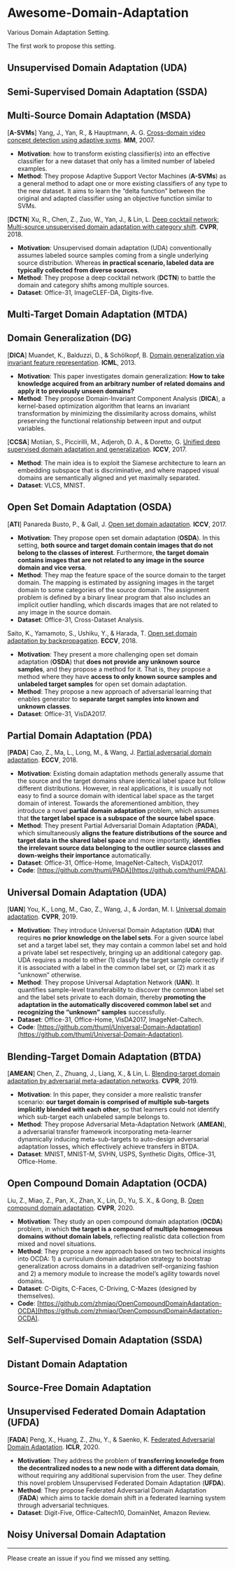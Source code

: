 # Awesome-Domain-Adaptation
Various Domain Adaptation Setting.

The first work to propose this setting.

## Unsupervised Domain Adaptation (UDA)

## Semi-Supervised Domain Adaptation (SSDA)

## Multi-Source Domain Adaptation (MSDA)

[**A-SVMs**] Yang, J., Yan, R., & Hauptmann, A. G. [Cross-domain video concept detection using adaptive svms](https://dl.acm.org/doi/abs/10.1145/1291233.1291276?casa_token=CRYiwLHWxVsAAAAA:CF81_j9sOX_mEGPCe9I-_DgD_Quqm4Iup2XCp_T2VBJL4XPZWDpgPsde4YW03Okkc6AN8cjmD8R6 "A-SVMs"). **MM**, 2007.

- **Motivation**: how to transform existing classifier(s) into an effective classifier for a new dataset that only has a limited number of labeled examples.
- **Method**: They propose Adaptive Support Vector Machines (**A-SVMs**) as a general method to adapt one or more existing classifiers of any type to the new dataset. It aims to learn the “delta function” between the original and adapted classifier using an objective function similar to SVMs.

[**DCTN**] Xu, R., Chen, Z., Zuo, W., Yan, J., & Lin, L. [Deep cocktail network: Multi-source unsupervised domain adaptation with category shift](https://openaccess.thecvf.com/content_cvpr_2018/html/Xu_Deep_Cocktail_Network_CVPR_2018_paper.html "DCTN"). **CVPR**, 2018.

- **Motivation**: Unsupervised domain adaptation (UDA) conventionally assumes labeled source samples coming from a single underlying source distribution. Whereas **in practical scenario, labeled data are typically collected from diverse sources**.
- **Method**: They propose a deep cocktail network (**DCTN**) to battle the domain and category shifts among multiple sources.
- **Dataset**: Office-31, ImageCLEF-DA, Digits-five.

## Multi-Target Domain Adaptation (MTDA)

## Domain Generalization (DG)

[**DICA**] Muandet, K., Balduzzi, D., & Schölkopf, B. [Domain generalization via invariant feature representation](https://proceedings.mlr.press/v28/muandet13.html "DICA"). **ICML**, 2013.

- **Motivation**: This paper investigates domain generalization: **How to take knowledge acquired from an arbitrary number of related domains and apply it to previously unseen domains?**
- **Method**:  They propose Domain-Invariant Component Analysis (**DICA**), a kernel-based optimization algorithm that learns an invariant transformation by minimizing the dissimilarity across domains, whilst preserving the functional relationship between input and output variables.

[**CCSA**] Motiian, S., Piccirilli, M., Adjeroh, D. A., & Doretto, G. [Unified deep supervised domain adaptation and generalization](https://openaccess.thecvf.com/content_iccv_2017/html/Motiian_Unified_Deep_Supervised_ICCV_2017_paper.html "CCSA"). **ICCV**, 2017.

- **Method**: The main idea is to exploit the Siamese architecture to learn an embedding subspace that is discriminative, and where mapped visual domains are semantically aligned and yet maximally separated.
- **Dataset**: VLCS, MNIST.

## Open Set Domain Adaptation (OSDA)

[**ATI**] Panareda Busto, P., & Gall, J. [Open set domain adaptation](https://openaccess.thecvf.com/content_iccv_2017/html/Busto_Open_Set_Domain_ICCV_2017_paper.html "ATI"). **ICCV**, 2017.

- **Motivation**: They propose open set domain adaptation (**OSDA**). In this setting, **both source and target domain contain images that do not belong to the classes of interest**. Furthermore, **the target domain contains images that are not related to any image in the source domain and vice versa**.
- **Method**: They map the feature space of the source domain to the target domain. The mapping is estimated by assigning images in the target domain to some categories of the source domain. The assignment problem is defined by a binary linear program that also includes an implicit outlier handling, which discards images that are not related to any image in the source domain.
- **Dataset**: Office-31, Cross-Dataset Analysis.

Saito, K., Yamamoto, S., Ushiku, Y., & Harada, T. [Open set domain adaptation by backpropagation](https://openaccess.thecvf.com/content_ECCV_2018/html/Kuniaki_Saito_Adversarial_Open_Set_ECCV_2018_paper.html). **ECCV**, 2018.

- **Motivation**: They present a more challenging open set domain adaptation (**OSDA**) that **does not provide any unknown source samples**, and they propose a method for it. That is, they propose a method where they have **access to only known source samples and unlabeled target samples** for open set domain adaptation.
- **Method**: They propose a new approach of adversarial learning that enables generator to **separate target samples into known and unknown classes**.
- **Dataset**: Office-31, VisDA2017.

## Partial Domain Adaptation (PDA)

[**PADA**] Cao, Z., Ma, L., Long, M., & Wang, J. [Partial adversarial domain adaptation](https://openaccess.thecvf.com/content_ECCV_2018/html/Zhangjie_Cao_Partial_Adversarial_Domain_ECCV_2018_paper.html "PADA"). **ECCV**, 2018.

- **Motivation**: Existing domain adaptation methods generally assume that the source and the target domains share identical label space but follow different distributions. However, in real applications, it is usually not easy to find a source domain with identical label space as the target domain of interest. Towards the aforementioned ambition, they introduce a novel **partial domain adaptation** problem, which assumes that **the target label space is a subspace of the source label space**.
- **Method**: They present Partial Adversarial Domain Adaptation (**PADA**), which simultaneously **aligns the feature distributions of the source and target data in the shared label space** and more importantly, **identifies the irrelevant source data belonging to the outlier source classes and down-weighs their importance** automatically. 
- **Dataset**: Office-31, Office-Home, ImageNet-Caltech, VisDA2017.
- **Code**: [https://github.com/thuml/PADA](https://github.com/thuml/PADA).

## Universal Domain Adaptation (UDA)

[**UAN**] You, K., Long, M., Cao, Z., Wang, J., & Jordan, M. I. [Universal domain adaptation](https://openaccess.thecvf.com/content_CVPR_2019/html/You_Universal_Domain_Adaptation_CVPR_2019_paper.html "UAN"). **CVPR**, 2019.

- **Motivation**: They introduce Universal Domain Adaptation (**UDA**) that requires **no prior knowledge on the label sets**. For a given source label set and a target label set, they may contain a common label set and hold a private label set respectively, bringing up an additional category gap. UDA requires a model to either (1) classify the target sample correctly if it is associated with a label in the common label set, or (2) mark it as “unknown” otherwise. 
- **Method**: They propose Universal Adaptation Network (**UAN**). It quantifies sample-level transferability to discover the common label set and the label sets private to each domain, thereby **promoting the adaptation in the automatically discovered common label set** and **recognizing the “unknown” samples** successfully.
- **Dataset**: Office-31, Office-Home, VisDA2017, ImageNet-Caltech.
- **Code**: [https://github.com/thuml/Universal-Domain-Adaptation](https://github.com/thuml/Universal-Domain-Adaptation).

## Blending-Target Domain Adaptation (BTDA)

[**AMEAN**] Chen, Z., Zhuang, J., Liang, X., & Lin, L. [Blending-target domain adaptation by adversarial meta-adaptation networks](https://openaccess.thecvf.com/content_CVPR_2019/html/Chen_Blending-Target_Domain_Adaptation_by_Adversarial_Meta-Adaptation_Networks_CVPR_2019_paper.html "AMEAN"). **CVPR**, 2019.

- **Motivation**: In this paper, they consider a more realistic transfer scenario: **our target domain is comprised of multiple sub-targets implicitly blended with each other**, so that learners could not identify which sub-target each unlabeled sample belongs to.
- **Method**: They propose Adversarial Meta-Adaptation Network (**AMEAN**), a adversarial transfer framework incorporating meta-learner dynamically inducing meta-sub-targets to auto-design adversarial adaptation losses, which effectively achieve transfers in BTDA.
- **Dataset**: MNIST, MNIST-M, SVHN, USPS, Synthetic Digits, Office-31, Office-Home.

## Open Compound Domain Adaptation (OCDA)

Liu, Z., Miao, Z., Pan, X., Zhan, X., Lin, D., Yu, S. X., & Gong, B. [Open compound domain adaptation](https://openaccess.thecvf.com/content_CVPR_2020/html/Liu_Open_Compound_Domain_Adaptation_CVPR_2020_paper.html). **CVPR**, 2020.

- **Motivation**: They study an open compound domain adaptation (**OCDA**) problem, in which **the target is a compound of multiple homogeneous domains without domain labels**, reflecting realistic data collection from mixed and novel situations.
- **Method**: They propose a new approach based on two technical insights into OCDA: 1) a curriculum domain adaptation strategy to bootstrap generalization across domains in a datadriven self-organizing fashion and 2) a memory module to increase the model’s agility towards novel domains.
- **Dataset**: C-Digits, C-Faces, C-Driving, C-Mazes (designed by themselves).
- **Code**: [https://github.com/zhmiao/OpenCompoundDomainAdaptation-OCDA](https://github.com/zhmiao/OpenCompoundDomainAdaptation-OCDA).

## Self-Supervised Domain Adaptation (SSDA)

## Distant Domain Adaptation

## Source-Free Domain Adaptation

## Unsupervised Federated Domain Adaptation (UFDA)

[**FADA**] Peng, X., Huang, Z., Zhu, Y., & Saenko, K. [Federated Adversarial Domain Adaptation](https://openreview.net/forum?id=HJezF3VYPB "FADA"). **ICLR**, 2020.

- **Motivation**:  They address the problem of **transferring knowledge from the decentralized nodes to a new node with a different data domain**, without requiring any additional supervision from the user. They define this novel problem Unsupervised Federated Domain Adaptation (**UFDA**).
- **Method**: They propose Federated Adversarial Domain Adaptation (**FADA**) which aims to tackle domain shift in a federated learning system through adversarial techniques.
- **Dataset**: Digit-Five, Office-Caltech10, DomainNet, Amazon Review.

## Noisy Universal Domain Adaptation

------

Please create an issue if you find we missed any setting.